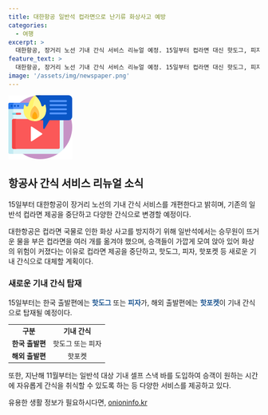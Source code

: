 ```yaml
---
title: 대한항공 일반석 컵라면으로 난기류 화상사고 예방
categories:
  - 여행
excerpt: >
  대한항공, 장거리 노선 기내 간식 서비스 리뉴얼 예정. 15일부터 컵라면 대신 핫도그, 피자, 핫포켓 제공. 화상 사고 방지 및 승객 편의성 고려. 지난해 셀프 스낵 바 시행으로 승객 만족도 상승.
feature_text: >
  대한항공, 장거리 노선 기내 간식 서비스 리뉴얼 예정. 15일부터 컵라면 대신 핫도그, 피자, 핫포켓 제공. 화상 사고 방지 및 승객 편의성 고려. 지난해 셀프 스낵 바 시행으로 승객 만족도 상승.
image: '/assets/img/newspaper.png'
---
```


<p><img src="/assets/img/news.png" alt="rentncar 속보" /></p>

<h2 data-ke-size="size26">항공사 간식 서비스 리뉴얼 소식</h2>

<p>15일부터 대한항공이 장거리 노선의 기내 간식 서비스를 개편한다고 밝히며, 기존의 일반석 컵라면 제공을 중단하고 다양한 간식으로 변경할 예정이다.</p>

<p data-ke-size="size16">대한항공은 컵라면 국물로 인한 화상 사고를 방지하기 위해 일반석에서는 승무원이 뜨거운 물을 부은 컵라면을 여러 개를 옮겨야 했으며, 승객들이 가깝게 모여 앉아 있어 화상의 위험이 커졌다는 이유로 컵라면 제공을 중단하고, 핫도그, 피자, 핫포켓 등 새로운 기내 간식으로 대체할 계획이다.</p> 

<h3 data-ke-size="size24">새로운 기내 간식 탑재</h3>

<p>15일부터는 한국 출발편에는 <b><span style="color: #1a5490;">핫도그</span></b> 또는 <b><span style="color: #1a5490;">피자</span></b>가, 해외 출발편에는 <b><span style="color: #1a5490;">핫포켓</span></b>이 기내 간식으로 탑재될 예정이다.</p>

<table>
  <tr>
    <td style="text-align: center; height: 17px;"><b>구분</b></td>
    <td style="text-align: center; height: 17px;"><b>기내 간식</b></td>
  </tr>
  <tr>
    <td style="text-align: center; height: 17px;"><b>한국 출발편</b></td>
    <td style="text-align: center; height: 17px;">핫도그 또는 피자</td>
  </tr>
  <tr>
    <td style="text-align: center; height: 17px;"><b>해외 출발편</b></td>
    <td style="text-align: center; height: 17px;">핫포켓</td>
  </tr>
</table>

<p data-ke-size="size16">또한, 지난해 11월부터는 일반석 대상 기내 셀프 스낵 바를 도입하여 승객이 원하는 시간에 자유롭게 간식을 취식할 수 있도록 하는 등 다양한 서비스를 제공하고 있다.</p>
유용한 생활 정보가 필요하시다면, <a href="https://onioninfo.kr" rel="dofollow">onioninfo.kr</a>


